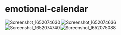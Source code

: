 # emotional-calendar

![Screenshot_1652074630](https://user-images.githubusercontent.com/55346446/167347861-57561d8c-ce27-4c14-8a5f-36154a4bb11b.png)
![Screenshot_1652074636](https://user-images.githubusercontent.com/55346446/167347863-f23af03e-4d1c-4cd6-8d37-5f1d077b826b.png)
![Screenshot_1652074740](https://user-images.githubusercontent.com/55346446/167347867-c05c8b70-ab26-420d-bb90-657f4f757d28.png)
![Screenshot_1652075088](https://user-images.githubusercontent.com/55346446/167347869-bdf636d3-55a1-4613-977b-08eea39a9fbc.png)

